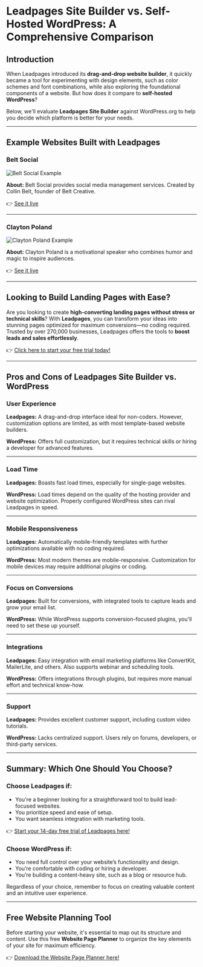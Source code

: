 # Leadpages Site Builder vs. Self-Hosted WordPress: A Comprehensive Comparison

## Introduction

When Leadpages introduced its **drag-and-drop website builder**, it quickly became a tool for experimenting with design elements, such as color schemes and font combinations, while also exploring the foundational components of a website. But how does it compare to **self-hosted WordPress**?

Below, we'll evaluate **Leadpages Site Builder** against WordPress.org to help you decide which platform is better for your needs.

---

## Example Websites Built with Leadpages

### Belt Social

![Belt Social Example](https://bloggingbistro.com/wp-content/uploads/2019/05/Leadpages_Website_Example_BeltSocial-700x435.jpg)

**About:** Belt Social provides social media management services. Created by Collin Belt, founder of Belt Creative.

👉 [See it live](https://bit.ly/LEadPages)

---

### Clayton Poland

![Clayton Poland Example](https://bloggingbistro.com/wp-content/uploads/2019/05/Leadpages_Website_Example_Clayton-Poland-700x435.jpg)

**About:** Clayton Poland is a motivational speaker who combines humor and magic to inspire audiences.

👉 [See it live](https://bit.ly/LEadPages)

---

## Looking to Build Landing Pages with Ease?

Are you looking to create **high-converting landing pages without stress or technical skills**? With **Leadpages**, you can transform your ideas into stunning pages optimized for maximum conversions—no coding required. Trusted by over 270,000 businesses, Leadpages offers the tools to **boost leads and sales effortlessly**.  

👉 [Click here to start your free trial today!](https://bit.ly/LEadPages)

---

## Pros and Cons of Leadpages Site Builder vs. WordPress

### User Experience

**Leadpages:** A drag-and-drop interface ideal for non-coders. However, customization options are limited, as with most template-based website builders.

**WordPress:** Offers full customization, but it requires technical skills or hiring a developer for advanced features.

---

### Load Time

**Leadpages:** Boasts fast load times, especially for single-page websites.

**WordPress:** Load times depend on the quality of the hosting provider and website optimization. Properly configured WordPress sites can rival Leadpages in speed.

---

### Mobile Responsiveness

**Leadpages:** Automatically mobile-friendly templates with further optimizations available with no coding required.

**WordPress:** Most modern themes are mobile-responsive. Customization for mobile devices may require additional plugins or coding.

---

### Focus on Conversions

**Leadpages:** Built for conversions, with integrated tools to capture leads and grow your email list.

**WordPress:** While WordPress supports conversion-focused plugins, you'll need to set these up yourself.

---

### Integrations

**Leadpages:** Easy integration with email marketing platforms like ConvertKit, MailerLite, and others. Also supports webinar and scheduling tools.

**WordPress:** Offers integrations through plugins, but requires more manual effort and technical know-how.

---

### Support

**Leadpages:** Provides excellent customer support, including custom video tutorials.

**WordPress:** Lacks centralized support. Users rely on forums, developers, or third-party services.

---

## Summary: Which One Should You Choose?

### Choose Leadpages if:
- You're a beginner looking for a straightforward tool to build lead-focused websites.
- You prioritize speed and ease of setup.
- You want seamless integration with marketing tools.

👉 [Start your 14-day free trial of Leadpages here!](https://bit.ly/LEadPages)

### Choose WordPress if:
- You need full control over your website’s functionality and design.
- You’re comfortable with coding or hiring a developer.
- You’re building a content-heavy site, such as a blog or resource hub.

Regardless of your choice, remember to focus on creating valuable content and an intuitive user experience.

---

## Free Website Planning Tool

Before starting your website, it's essential to map out its structure and content. Use this free **Website Page Planner** to organize the key elements of your site for maximum efficiency.

👉 [Download the Website Page Planner here!](https://bit.ly/LEadPages)
